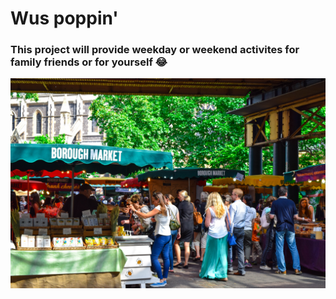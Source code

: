 # Wus poppin'

### This project will provide weekday or weekend activites for family friends or for yourself :joy:

![farmers market](./IMG/pexels-mark-dalton-439818.jpg)
